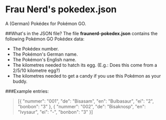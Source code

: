 # Frau Nerd's pokedex.json
A (German) Pokédex for Pokémon GO.

##What's in the JSON file?
The file **fraunerd-pokedex.json** contains the following Pokémon GO Pokédex data:
- The Pokédex number.
- The Pokémon's German name.
- The Pokémon's English name.
- The kilometres needed to hatch its egg. (E.g.: Does this come from a 2/5/10 kilometre egg?)
- The kilometres needed to get a candy if you use this Pokémon as your buddy.

###Example entries:
> [{
   "nummer": "001",
   "de": "Bisasam",
   "en": "Bulbasaur",
   "ei": "2",
   "bonbon": "3"
 },
 {
   "nummer": "002",
   "de": "Bisaknosp",
   "en": "Ivysaur",
   "ei": "-",
   "bonbon": "3"
 }]
